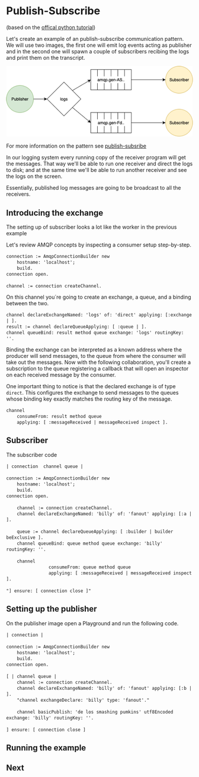 # Publish-Subscribe
(based on the [offical python tutorial](https://www.rabbitmq.com/tutorials/tutorial-three-python.html))

Let's create an example of an publish-subscribe communication pattern. We will use two images, the first one will emit log events acting as publisher and in the second one will spawn a couple of subscribers recibing the logs and print them on the transcript.

![Diagram of publish-subscribe](publish_subscribe.png)

For more information on the pattern see [publish-subsribe](https://www.enterpriseintegrationpatterns.com/patterns/messaging/PublishSubscribeChannel.html) 

In our logging system every running copy of the receiver program will get the messages. That way we'll be able to run one receiver and direct the logs to disk; and at the same time we'll be able to run another receiver and see the logs on the screen.

Essentially, published log messages are going to be broadcast to all the receivers.


## Introducing the exchange 

The setting up of subscriber looks a lot like the worker in the previous example

Let's review AMQP concepts by inspecting a consumer setup step-by-step.

```Smalltalk
connection := AmqpConnectionBuilder new
	hostname: 'localhost';
	build.
connection open.

channel := connection createChannel.
```

On this channel you´re going to create an exchange, a queue, and a binding between the two.

````Smalltalk
channel declareExchangeNamed: 'logs' of: 'direct' applying: [:exchange | ].
result := channel declareQueueApplying: [ :queue | ].
channel queueBind: result method queue exchange: 'logs' routingKey: ''.
````

Binding the exchange can be interpreted as a known address where the producer will send messages, to the queue from where the consumer will take out the messages. Now with the following collaboration, you'll create a subscription to the queue registering a callback that will open an inspector on each received message by the consumer.

One important thing to notice is that the declared exchange is of type `direct`. This configures the exchange to send messages to the queues whose binding key exactly matches the routing key of the message.

````Smalltalk
channel 
	consumeFrom: result method queue
	applying: [ :messageReceived | messageReceived inspect ].	
````

## Subscriber

The subscriber code

```Smalltalk
| connection  channel queue | 

connection := AmqpConnectionBuilder new
	hostname: 'localhost';
	build.
connection open.

	channel := connection createChannel.
	channel declareExchangeNamed: 'billy' of: 'fanout' applying: [:a | ].

	queue := channel declareQueueApplying: [ :builder | builder beExclusive ].
	channel queueBind: queue method queue exchange: 'billy' routingKey: ''.

	channel
				consumeFrom: queue method queue
				applying: [ :messageReceived | messageReceived inspect ].	
	
"] ensure: [ connection close ]"
```

## Setting up the publisher

On the publisher image open a Playground and run the following code.


```smalltalk
| connection |

connection := AmqpConnectionBuilder new
	hostname: 'localhost';
	build.
connection open.

[ | channel queue | 
	channel := connection createChannel.
	channel declareExchangeNamed: 'billy' of: 'fanout' applying: [:b | ].
	"channel exchangeDeclare: 'billy' type: 'fanout'."

	channel basicPublish: 'de los smashing pumkins' utf8Encoded exchange: 'billy' routingKey: ''.	
	
] ensure: [ connection close ]
```


## Running the example



## Next
